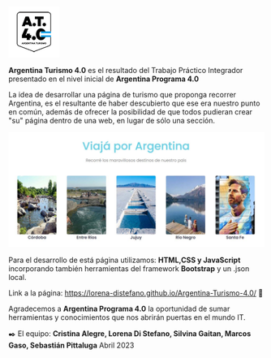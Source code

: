 ![AT4.0](./landingPage/img/AT40-readme.png) 

**Argentina Turismo 4.0** es el resultado del Trabajo Práctico Integrador presentado en el nivel inicial de **Argentina Programa 4.0**

La idea de desarrollar una página de turismo que proponga recorrer Argentina, es el resultante de haber descubierto que ese era nuestro punto en común, además de ofrecer la posibilidad de que todos pudieran crear "su" página dentro de una web, en lugar de sólo una sección.

![AT4.0_principal](./landingPage/img/AT40-landingPage.JPG)


Para el desarrollo de está página utilizamos: **HTML,CSS y JavaScript** incorporando también herramientas del framework **Bootstrap** y un .json local.

Link a la página: https://lorena-distefano.github.io/Argentina-Turismo-4.0/    🚀 


Agradecemos a **Argentina Programa 4.0** la oportunidad de sumar herramientas y conocimientos que nos abrirán puertas en el mundo IT.

✒️ El equipo: **Cristina Alegre, Lorena Di Stefano, Silvina Gaitan, Marcos Gaso, Sebastián Pittaluga**
Abril 2023
